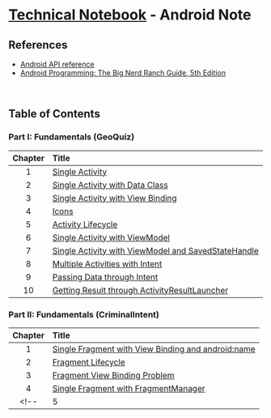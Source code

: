 # [Technical Notebook](../README.md) - Android Note
## References
- [Android API reference](https://developer.android.com/reference)
- [Android Programming: The Big Nerd Ranch Guide, 5th Edition](https://bignerdranch.com/books/android-programming-the-big-nerd-ranch-guide-5th-edition/)

<br />

## Table of Contents
### Part I: Fundamentals (GeoQuiz)
| Chapter | Title |
| :-: | :- |
| 1 | [Single Activity](./notes/Part%20I/Chapter_1.md) |
| 2 | [Single Activity with Data Class](./notes/Part%20I/Chapter_2.md) |
| 3 | [Single Activity with View Binding](./notes/Part%20I/Chapter_3.md) |
| 4 | [Icons](./notes/Part%20I/Chapter_4.md) |
| 5 | [Activity Lifecycle](./notes/Part%20I/Chapter_5.md) |
| 6 | [Single Activity with ViewModel](./notes/Part%20I/Chapter_6.md) |
| 7 | [Single Activity with ViewModel and SavedStateHandle](./notes/Part%20I/Chapter_7.md) |
| 8 | [Multiple Activities with Intent](./notes/Part%20I/Chapter_8.md) |
| 9 | [Passing Data through Intent](./notes/Part%20I/Chapter_9.md) |
| 10 | [Getting Result through ActivityResultLauncher](./notes/Part%20I/Chapter_10.md) |

### Part II: Fundamentals (CriminalIntent)
| Chapter | Title |
| :-: | :- |
| 1 | [Single Fragment with View Binding and android:name](./notes/Part%20II/Chapter_1.md) |
| 2 | [Fragment Lifecycle](./notes/Part%20II/Chapter_2.md) |
| 3 | [Fragment View Binding Problem](./notes/Part%20II/Chapter_3.md) |
| 4 | [Single Fragment with FragmentManager](./notes/Part%20II/Chapter_4.md) |
<!-- | 5 | [Fragment with RecyclerView](./notes/Part%20II/Chapter_5.md) | -->

<!-- ### Part II: Special Topics
| Chapter | Title |
| :-: | :- |
| 1 | [Debugging](./notes/Part%20II/Chapter_1.md) |
| 2 | [Testing](./notes/Part%20II/Chapter_2.md) |
| 3 | [SDK Versions and Compatibility](./notes/Part%20II/Chapter_3.md) | -->

<!-- ### Part III: App Classes
| Chapter | Title |
| :-: | :- |
| 1 | [Activity](./notes/Part%20III/Chapter_1.md) | -->

<!-- ### Part IV: View Classes
| Chapter | Title |
| :-: | :- |
| 1 | [View](./notes/Part%20IV/Chapter_1.md) | -->

<!-- ### Part V: Widget Classes
| Chapter | Title |
| :-: | :- |
| 1 | [Toast](./notes/Part%20V/Chapter_1.md) |
| 2 | [TextView](./notes/Part%20V/Chapter_2.md) | -->

<!-- ### Part VI: Other Classes
| Chapter | Title |
| :-: | :- |
| 1 | [Log](./notes/Part%20VI/Chapter_1.md) | -->

<br />
